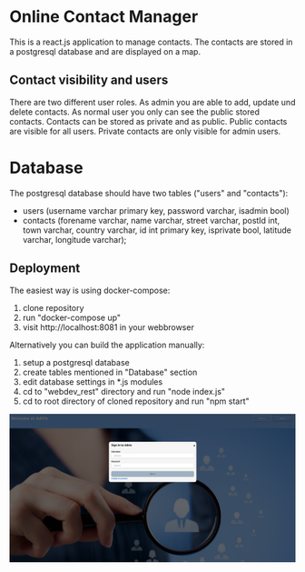 
# Online Contact Manager

This is a react.js application to manage contacts. The contacts are stored in a postgresql database and are displayed on a map. 

## Contact visibility and users

There are two different user roles. As admin you are able to  add, update und delete contacts. As normal user you only can see the public stored contacts. 
Contacts can be stored as private and as public. Public contacts are visible for all users. Private contacts are only visible for admin users. 

# Database

The postgresql database should have two tables ("users" and "contacts"):

 - users (username varchar  primary key, password varchar, isadmin bool)
 - contacts (forename varchar, name varchar, street varchar, postId int, town varchar, country varchar, id int  primary key,     	    isprivate bool, latitude varchar, longitude varchar);

## Deployment

The easiest way is using docker-compose:

 1. clone repository
 2. run "docker-compose up" 
 3. visit http://localhost:8081 in your webbrowser

Alternatively you can build the application manually:

 1. setup a postgresql database 
 2. create tables mentioned in "Database" section
 3. edit database settings in *.js modules
 4. cd to "webdev_rest" directory and run "node index.js"
 5. cd to root directory of cloned repository and run "npm start"


![enter image description here](/screenshots/login_screen.png)
